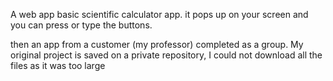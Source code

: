 A web app basic scientific calculator app. it pops up on your screen and you can press or type the buttons.

then an app from a customer (my professor) completed as a group. My original project is saved on a private repository, I could not download all the files as it was too large 

